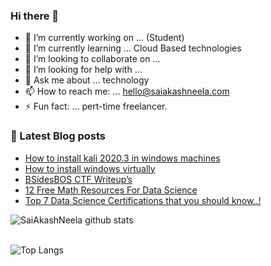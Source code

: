 ### Hi there 👋

- 🔭 I’m currently working on ... (Student)
- 🌱 I’m currently learning ... Cloud Based technologies
- 👯 I’m looking to collaborate on ...
- 🤔 I’m looking for help with ...
- 💬 Ask me about ... technology
- 📫 How to reach me: ... hello@saiakashneela.com
- ⚡ Fun fact: ... pert-time freelancer.

### 📔 Latest Blog posts
<!-- BLOG-POST-LIST:START -->
- [How to install kali 2020.3 in windows machines](https://www.amazingtricks.in/how-to-install-kali-2020-3-in-windows-machines/)
- [How to install windows virtually](https://www.amazingtricks.in/how-to-install-windows-virtually/)
- [BSidesBOS CTF Writeup’s](https://www.amazingtricks.in/bsidesbos-ctf-writeups/)
- [12 Free Math Resources For Data Science](https://www.amazingtricks.in/12-free-math-resources-for-data-science/)
- [Top 7 Data Science Certifications that you should know..!](https://www.amazingtricks.in/top-7-data-science-certifications-that-you-should-know/)
<!-- BLOG-POST-LIST:END -->


![SaiAkashNeela github stats](https://github-readme-stats.vercel.app/api?username=saiakashneela&show_icons=true&theme=highcontrast&hide=Contributedto)
<br>
</br>

![Top Langs](https://github-readme-stats.vercel.app/api/top-langs/?username=saiakashneela)



